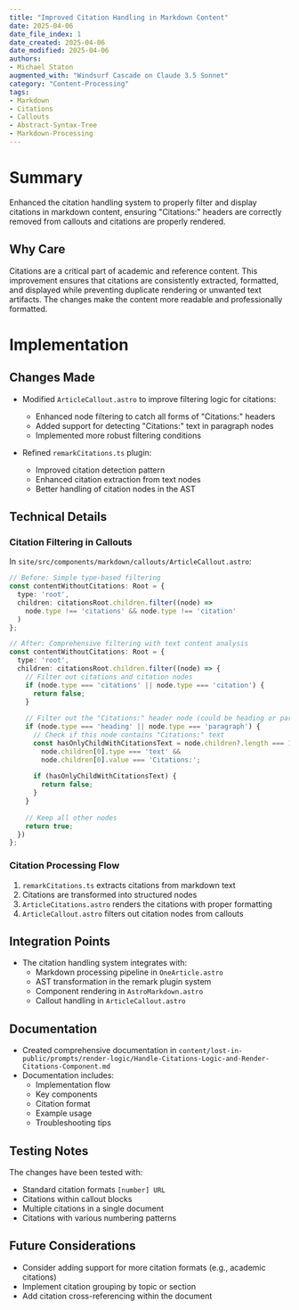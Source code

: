 ```yaml
---
title: "Improved Citation Handling in Markdown Content"
date: 2025-04-06
date_file_index: 1
date_created: 2025-04-06
date_modified: 2025-04-06
authors: 
- Michael Staton
augmented_with: "Windsurf Cascade on Claude 3.5 Sonnet"
category: "Content-Processing"
tags: 
- Markdown
- Citations
- Callouts
- Abstract-Syntax-Tree
- Markdown-Processing
---
```


# Summary
Enhanced the citation handling system to properly filter and display citations in markdown content, ensuring "Citations:" headers are correctly removed from callouts and citations are properly rendered.

## Why Care
Citations are a critical part of academic and reference content. This improvement ensures that citations are consistently extracted, formatted, and displayed while preventing duplicate rendering or unwanted text artifacts. The changes make the content more readable and professionally formatted.

# Implementation

## Changes Made
- Modified `ArticleCallout.astro` to improve filtering logic for citations:
  - Enhanced node filtering to catch all forms of "Citations:" headers
  - Added support for detecting "Citations:" text in paragraph nodes
  - Implemented more robust filtering conditions

- Refined `remarkCitations.ts` plugin:
  - Improved citation detection pattern
  - Enhanced citation extraction from text nodes
  - Better handling of citation nodes in the AST

## Technical Details

### Citation Filtering in Callouts
In `site/src/components/markdown/callouts/ArticleCallout.astro`:
```typescript
// Before: Simple type-based filtering
const contentWithoutCitations: Root = {
  type: 'root',
  children: citationsRoot.children.filter((node) => 
    node.type !== 'citations' && node.type !== 'citation'
  )
};

// After: Comprehensive filtering with text content analysis
const contentWithoutCitations: Root = {
  type: 'root',
  children: citationsRoot.children.filter((node) => {
    // Filter out citations and citation nodes
    if (node.type === 'citations' || node.type === 'citation') {
      return false;
    }
    
    // Filter out the "Citations:" header node (could be heading or paragraph)
    if (node.type === 'heading' || node.type === 'paragraph') {
      // Check if this node contains "Citations:" text
      const hasOnlyChildWithCitationsText = node.children?.length === 1 && 
        node.children[0].type === 'text' && 
        node.children[0].value === 'Citations:';
      
      if (hasOnlyChildWithCitationsText) {
        return false;
      }
    }
    
    // Keep all other nodes
    return true;
  })
};
```

### Citation Processing Flow
1. `remarkCitations.ts` extracts citations from markdown text
2. Citations are transformed into structured nodes
3. `ArticleCitations.astro` renders the citations with proper formatting
4. `ArticleCallout.astro` filters out citation nodes from callouts

## Integration Points
- The citation handling system integrates with:
  - Markdown processing pipeline in `OneArticle.astro`
  - AST transformation in the remark plugin system
  - Component rendering in `AstroMarkdown.astro`
  - Callout handling in `ArticleCallout.astro`

## Documentation
- Created comprehensive documentation in `content/lost-in-public/prompts/render-logic/Handle-Citations-Logic-and-Render-Citations-Component.md`
- Documentation includes:
  - Implementation flow
  - Key components
  - Citation format
  - Example usage
  - Troubleshooting tips

## Testing Notes
The changes have been tested with:
- Standard citation formats `[number] URL`
- Citations within callout blocks
- Multiple citations in a single document
- Citations with various numbering patterns

## Future Considerations
- Consider adding support for more citation formats (e.g., academic citations)
- Implement citation grouping by topic or section
- Add citation cross-referencing within the document
